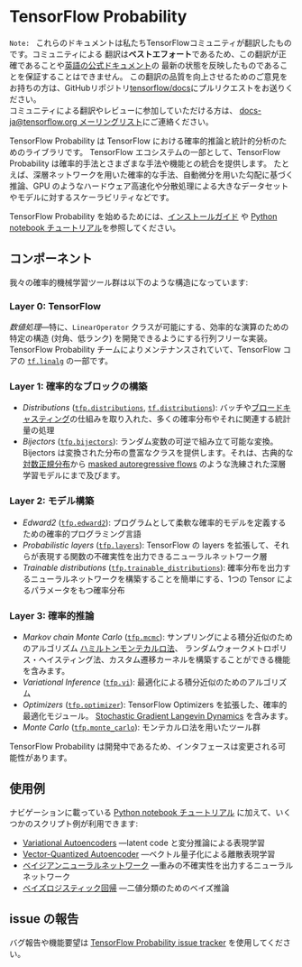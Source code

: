 # TensorFlow Probability


`Note: ` これらのドキュメントは私たちTensorFlowコミュニティが翻訳したものです。コミュニティによる
翻訳は**ベストエフォート**であるため、この翻訳が正確であることや[英語の公式ドキュメント](https://www.tensorflow.org/?hl=en)の
最新の状態を反映したものであることを保証することはできません。
この翻訳の品質を向上させるためのご意見をお持ちの方は、GitHubリポジトリ[tensorflow/docs](https://github.com/tensorflow/docs)にプルリクエストをお送りください。
\
コミュニティによる翻訳やレビューに参加していただける方は、
[docs-ja@tensorflow.org メーリングリスト](https://groups.google.com/a/tensorflow.org/forum/#!forum/docs-ja)にご連絡ください。  

TensorFlow Probability は TensorFlow における確率的推論と統計的分析のためのライブラリです。
TensorFlow エコシステムの一部として、TensorFlow Probability は確率的手法とさまざまな手法や機能との統合を提供します。
たとえば、深層ネットワークを用いた確率的な手法、自動微分を用いた勾配に基づく推論、GPU のようなハードウェア高速化や分散処理による大きなデータセットやモデルに対するスケーラビリティなどです。

TensorFlow Probability を始めるためには、[インストールガイド](./install) や
[Python notebook チュートリアル](https://github.com/tensorflow/probability/blob/master/tensorflow_probability/examples/jupyter_notebooks/)を参照してください。

## コンポーネント

我々の確率的機械学習ツール群は以下のような構造になっています:

### Layer 0: TensorFlow

*数値処理*—特に、`LinearOperator`
クラスが可能にする、効率的な演算のための特定の構造 (対角、低ランク) を開発できるようにする行列フリーな実装。 
TensorFlow Probability チームによりメンテナンスされていて、TensorFlow コアの [`tf.linalg`](https://github.com/tensorflow/tensorflow/tree/master/tensorflow/python/ops/linalg) の一部です。

### Layer 1: 確率的なブロックの構築

* *Distributions* ([`tfp.distributions`](https://github.com/tensorflow/probability/tree/master/tensorflow_probability/python/distributions),
  [`tf.distributions`](https://github.com/tensorflow/tensorflow/tree/master/tensorflow/python/ops/distributions)):
  バッチや[ブロードキャスティング](https://docs.scipy.org/doc/numpy-1.14.0/user/basics.broadcasting.html)の仕組みを取り入れた、多くの確率分布やそれに関連する統計量の処理
* *Bijectors* ([`tfp.bijectors`](https://github.com/tensorflow/probability/tree/master/tensorflow_probability/python/bijectors)):
  ランダム変数の可逆で組み立て可能な変換。 Bijectors は変換された分布の豊富なクラスを提供します。それは、古典的な
  [対数正規分布](https://en.wikipedia.org/wiki/Log-normal_distribution)から
  [masked autoregressive flows](https://arxiv.org/abs/1705.07057) のような洗練された深層学習モデルにまで及びます。

### Layer 2: モデル構築

*   *Edward2*
    ([`tfp.edward2`](https://github.com/tensorflow/probability/tree/master/tensorflow_probability/python/edward2)):
    プログラムとして柔軟な確率的モデルを定義するための確率的プログラミング言語
*   *Probabilistic layers*
    ([`tfp.layers`](https://github.com/tensorflow/probability/tree/master/tensorflow_probability/python/layers)):
    TensorFlow の layers を拡張して、それらが表現する関数の不確実性を出力できるニューラルネットワーク層
*   *Trainable distributions*
    ([`tfp.trainable_distributions`](https://github.com/tensorflow/probability/blob/master/tensorflow_probability/python/trainable_distributions)):
    確率分布を出力するニューラルネットワークを構築することを簡単にする、1つの Tensor によるパラメータをもつ確率分布

### Layer 3: 確率的推論

*   *Markov chain Monte Carlo*
    ([`tfp.mcmc`](https://github.com/tensorflow/probability/tree/master/tensorflow_probability/python/mcmc)):
    サンプリングによる積分近似のためのアルゴリズム
    [ハミルトンモンテカルロ法](https://en.wikipedia.org/wiki/Hamiltonian_Monte_Carlo)、
    ランダムウォークメトロポリス・ヘイスティング法、カスタム遷移カーネルを構築することができる機能を含みます。
*   *Variational Inference*
    ([`tfp.vi`](https://github.com/tensorflow/probability/tree/master/tensorflow_probability/python/vi)):
    最適化による積分近似のためのアルゴリズム
*   *Optimizers*
    ([`tfp.optimizer`](https://github.com/tensorflow/probability/tree/master/tensorflow_probability/python/optimizer)):
    TensorFlow Optimizers を拡張した、確率的最適化モジュール。
    [Stochastic Gradient Langevin Dynamics](http://www.icml-2011.org/papers/398_icmlpaper.pdf) を含みます。
*   *Monte Carlo*
    ([`tfp.monte_carlo`](https://github.com/tensorflow/probability/blob/master/tensorflow_probability/python/monte_carlo)):
    モンテカルロ法を用いたツール群

TensorFlow Probability は開発中であるため、インタフェースは変更される可能性があります。

## 使用例

ナビゲーションに載っている [Python notebook チュートリアル](https://github.com/tensorflow/probability/blob/master/tensorflow_probability/examples/jupyter_notebooks/)
に加えて、いくつかのスクリプト例が利用できます:

* [Variational Autoencoders](https://github.com/tensorflow/probability/tree/master/tensorflow_probability/examples/vae.py)
  —latent code と変分推論による表現学習
* [Vector-Quantized Autoencoder](https://github.com/tensorflow/probability/tree/master/tensorflow_probability/examples/vq_vae.py)
  —ベクトル量子化による離散表現学習
* [ベイジアンニューラルネットワーク](https://github.com/tensorflow/probability/tree/master/tensorflow_probability/examples/bayesian_neural_network.py)
  —重みの不確実性を出力するニューラルネットワーク
* [ベイズロジスティック回帰](https://github.com/tensorflow/probability/tree/master/tensorflow_probability/examples/logistic_regression.py)
  —二値分類のためのベイズ推論

## issue の報告

バグ報告や機能要望は
[TensorFlow Probability issue tracker](https://github.com/tensorflow/probability/issues) を使用してください。
